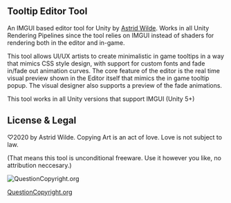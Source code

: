 ## Tooltip Editor Tool

An IMGUI based editor tool for Unity by [Astrid Wilde](http://twitter.com/astridwilde1).
Works in all Unity Rendering Pipelines since the tool relies on IMGUI instead of shaders for rendering both in the editor and in-game.

This tool allows UI/UX artists to create minimalistic in game tooltips in a way that mimics CSS style design, with support for custom fonts and fade in/fade out animation curves.
The core feature of the editor is the real time visual preview shown in the Editor itself that mimics the in game tooltip popup.
The visual designer also supports a preview of the fade animations.

This tool works in all Unity versions that support IMGUI (Unity 5+)
 
## License & Legal
♡2020 by Astrid Wilde. Copying Art is an act of love. Love is not subject to law.

(That means this tool is unconditional freeware. Use it however you like, no attribution neccesary.)

![QuestionCopyright.org](http://questioncopyright.org/cm/images/banner/qco-banner-blue-150x63.png)

[QuestionCopyright.org](https://questioncopyright.org/)
